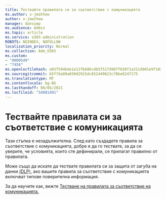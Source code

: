 ```yaml
---
title: Тествайте правилата си за съответствие с комуникацията
ms.author: v-jmathew
author: v-jmathew
manager: dansimp
ms.audience: Admin
ms.topic: article
ms.service: o365-administration
ROBOTS: NOINDEX, NOFOLLOW
localization_priority: Normal
ms.collection: Adm_O365
ms.custom:
- "9000549"
- "7456"
ms.openlocfilehash: e03f594bde1e12fb606cdb5f51fd98ff028f1a311d901e9f10241b027231c371
ms.sourcegitcommit: b5f7da89a650d2915dc652449623c78be6247175
ms.translationtype: MT
ms.contentlocale: bg-BG
ms.lasthandoff: 08/05/2021
ms.locfileid: "54081491"
---
```

# <a name="test-your-communication-compliance-policy"></a>Тествайте правилата си за съответствие с комуникацията

Тази стъпка е незадължителна. След като създадете правила за съответствие с комуникацията, добре е да го тествате, за да се уверите, че условията, които сте дефинирали, се прилагат правилно от правилата.

Може също да искате да тествате правилата си за защита от загуба на данни [(DLP),](https://go.microsoft.com/fwlink/?linkid=2110890) ако вашите правила за съответствие с комуникацията включват типове поверителна информация.

За да научите как, вижте [Тестване на правилата за съответствие на комуникацията.](https://go.microsoft.com/fwlink/?linkid=2111304)
